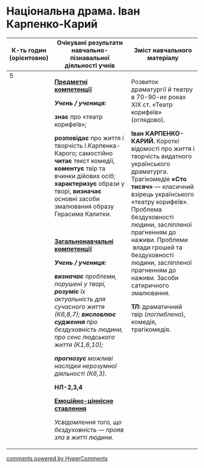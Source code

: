 <div id="hypercomments_widget" class="js-hypercomments-widget invisible"></div>

# Національна драма. Іван Карпенко-Карий

<table>
  <tr>
    <td width="10%" align="center"><b>К-ть годин (орієнтовно)</b></td>
    <td width="45%" align="center"><b>Очікувані результати навчально-пізнавальної діяльності учнів</b></td>
    <td width="45%" align="center"><b>Зміст навчального матеріалу</b></td>
  </tr>
<tbody>
  <tr>
<td width="10%" style="vertical-align:top !important;">5</td>
    <td width="45%" style="vertical-align:top !important;">
<p><strong><u>Предметні компетенції </u></strong></p>
<p><strong><em>Учень / учениця: </em></strong></p>
<p><strong>знає</strong> про &laquo;театр корифеїв&raquo;;</p>
<p><strong>розповідає</strong> про життя і творчість І.Карпенка-Карого; самостійно <strong>читає</strong> текст комедії, <strong>коментує </strong>твір та вчинки дійових осіб;&nbsp; <strong>характеризує</strong> образи у творі, <strong>визначає</strong> основні засоби змалювання образу Герасима Калитки.</p>
<p><em>&nbsp;</em></p>
<p><strong><u>Загальнонавчальні компетенції</u></strong></p>
<p><strong><em>Учень / учениця: </em></strong></p>
<p><strong><em>визначає</em></strong><em> проблеми, порушені у творі, <strong>розуміє</strong> їх актуальність для сучасного життя (К6,8,7); <strong>висловлює судження</strong> про бездуховність людини, про сенс людського життя (К1,6,10); </em></p>
<p><strong><em>прогнозує</em></strong><em> можливі наслідки нерозумної діяльності (К6,3). </em></p>
<p><strong>НЛ-2,3,4</strong></p>
<p></p>
<p><strong><u>Емоційно-ціннісне ставлення</u></strong></p>
<p><em>Усвідомлення того, що бездуховність &mdash; прояв зла в житті людини.</em></p>
</td>
    <td width="45%" style="vertical-align:top !important;">
<p>Розвиток драматургії й театру в 70-90-их роках ХІХ ст. &laquo;Театр корифеїв&raquo; (оглядово).</p>
<p><strong> Іван КАРПЕНКО-КАРИЙ. </strong>Короткі відомості про життя і творчість видатного українського драматурга. Трагікомедія <strong>&laquo;Сто тисяч&raquo;</strong> &mdash; класичний взірець українського &laquo;театру корифеїв&raquo;. Проблема бездуховності людини, засліпленої прагненням до наживи. Проблеми &nbsp;влади грошей та бездуховності людини, засліпленої прагненням до наживи. Засоби сатиричного змалювання.</p>
<p><strong>ТЛ:</strong> драматичний твір (<em>поглиблено</em>), комедія, трагікомедія.</p></td>
  </tr>
</tbody>
</table>

<div class="js-hypercomments-container">
<a href="http://hypercomments.com" class="hc-link" title="comments widget">comments powered by HyperComments</a>
</div>